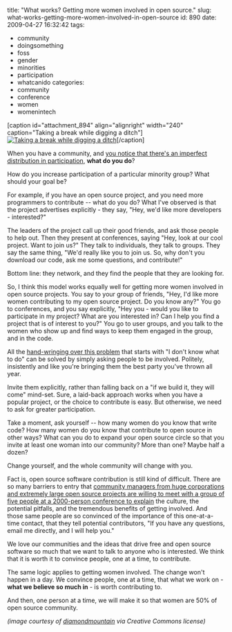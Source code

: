 title: "What works? Getting more women involved in open source."
slug: what-works-getting-more-women-involved-in-open-source
id: 890
date: 2009-04-27 16:32:42
tags: 
- community
- doingsomething
- foss
- gender
- minorities
- participation
- whatcanido
categories: 
- community
- conference
- women
- womenintech

[caption id="attachment_894" align="alignright" width="240" caption="Taking a break while digging a ditch"][![Taking a break while digging a ditch](http://www.chesnok.com/daily/wp-content/uploads/2009/04/213682780_c4dc032be4_m.jpg "Taking a break while digging a ditch")](http://www.flickr.com/photos/diamondmountain/213682780/)[/caption]

When you have a community, and [you notice that there's an imperfect distribution in participation](http://dyepot-teapot.com/2009/04/26/so-now-what/), **what do you do**? 

How do you increase participation of a particular minority group? What should your goal be? 

For example, if you have an open source project, and you need more programmers to contribute -- what do you do?  What I've observed is that the project advertises explicitly - they say, "Hey, we'd like more developers - interested?"

The leaders of the project call up their good friends, and ask those people to help out.  Then they present at conferences, saying "Hey, look at our cool project. Want to join us?"  They talk to individuals, they talk to groups. They say the same thing, "We'd really like you to join us.  So, why don't you download our code, ask me some questions, and contribute!"

Bottom line: they network, and they find the people that they are looking for.

So, I think this model works equally well for getting more women involved in open source projects.  You say to your group of friends, "Hey, I'd like more women contributing to my open source project. Do you know any?" You go to conferences, and you say explicitly, "Hey you - would you like to participate in my project? What are you interested in? Can I help you find a project that is of interest to you?"  You go to user groups, and you talk to the women who show up and find ways to keep them engaged in the group, and in the code.

All the [hand-wringing over this problem](http://www.loudthinking.com/posts/40-alpha-male-programmers-arent-keeping-women-out) that starts with "I don't know what to do" can be solved by simply asking people to be involved. Politely, insistently and like you're bringing them the best party you've thrown all year.

Invite them explicitly, rather than falling back on a "if we build it, they will come" mind-set.  Sure, a laid-back approach works when you have a popular project, or the choice to contribute is easy. But otherwise, we need to ask for greater participation.

Take a moment, ask yourself -- how many women do you know that write code? How many women do you know that contribute to open source in other ways? What can you do to expand your open source circle so that you invite at least one woman into our community? More than one? Maybe half a dozen? 

Change yourself, and the whole community will change with you. 

Fact is, open source software contribution is still kind of difficult. There are so many barriers to entry that [community managers from huge corporations and extremely large open source projects are willing to meet with a group of five people at a 2000-person conference to explain](http://forge.mysql.com/wiki/MySQL_Camp_2009_Sessions#Wednesday_3:05_pm_-_3:50_pm) the culture, the potential pitfalls, and the tremendous benefits of getting involved.  And those same people are so convinced of the importance of this one-at-a-time contact, that they tell potential contributors, "If you have any questions, email me directly, and I will help you."

We love our communities and the ideas that drive free and open source software so much that we want to talk to anyone who is interested. We think that it is worth it to convince people, one at a time, to contribute.

The same logic applies to getting women involved.  The change won't happen in a day. We convince people, one at a time, that what we work on - **what we believe so much in** - is worth contributing to. 

And then, one person at a time, we will make it so that women are 50% of open source community.

_(image courtesy of [diamondmountain](http://www.flickr.com/photos/diamondmountain/) via Creative Commons license)_
